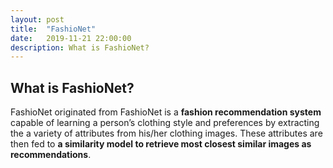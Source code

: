 ```yaml
---
layout: post
title:  "FashioNet"
date:   2019-11-21 22:00:00
description: What is FashioNet?
---
```


## What is FashioNet?


FashioNet originated from FashioNet is a __fashion recommendation system__ capable of learning a person’s clothing style and preferences by extracting the a variety of attributes from his/her clothing images. These attributes are then fed to __a similarity model to retrieve most closest similar images as recommendations__.